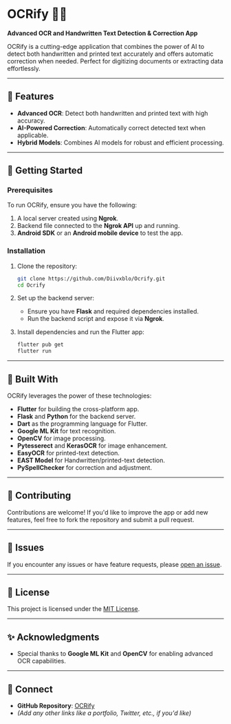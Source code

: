 # OCRify 📜✨

**Advanced OCR and Handwritten Text Detection & Correction App**

OCRify is a cutting-edge application that combines the power of AI to detect both handwritten and printed text accurately and offers automatic correction when needed. Perfect for digitizing documents or extracting data effortlessly.

---

## 🌟 Features

- **Advanced OCR**: Detect both handwritten and printed text with high accuracy.
- **AI-Powered Correction**: Automatically correct detected text when applicable.
- **Hybrid Models**: Combines AI models for robust and efficient processing.

---

## 🚀 Getting Started

### Prerequisites

To run OCRify, ensure you have the following:

1. A local server created using **Ngrok**.
2. Backend file connected to the **Ngrok API** up and running.
3. **Android SDK** or an **Android mobile device** to test the app.

### Installation

1. Clone the repository:

   ```bash
   git clone https://github.com/Diivxblo/Ocrify.git  
   cd Ocrify  
   ```

2. Set up the backend server:

   - Ensure you have **Flask** and required dependencies installed.
   - Run the backend script and expose it via **Ngrok**.

3. Install dependencies and run the Flutter app:

   ```bash
   flutter pub get  
   flutter run  
   ```

---

## 🔧 Built With

OCRify leverages the power of these technologies:

- **Flutter** for building the cross-platform app.
- **Flask** and **Python** for the backend server.
- **Dart** as the programming language for Flutter.
- **Google ML Kit** for text recognition.
- **OpenCV** for image processing.
- **Pytesserect** and **KerasOCR** for image enhancement.
- **EasyOCR** for printed-text detection.
- **EAST Model** for Handwritten/printed-text detection.
- **PySpellChecker** for correction and adjustment.

---

## 🤝 Contributing

Contributions are welcome! If you'd like to improve the app or add new features, feel free to fork the repository and submit a pull request.

---

## 🐛 Issues

If you encounter any issues or have feature requests, please [open an issue](https://github.com/Diivxblo/Ocrify/issues).

---

## 📜 License

This project is licensed under the [MIT License](LICENSE).

---

## ✨ Acknowledgments

- Special thanks to **Google ML Kit** and **OpenCV** for enabling advanced OCR capabilities.

---

## 💬 Connect

- **GitHub Repository**: [OCRify](https://github.com/Diivxblo/Ocrify/)
- *(Add any other links like a portfolio, Twitter, etc., if you'd like)*

